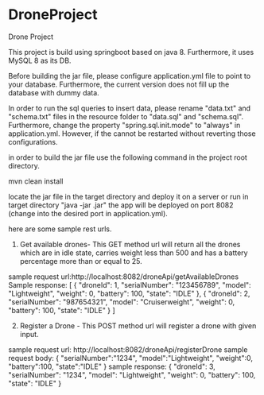 # DroneProject
Drone Project

This project is build using springboot based on java 8. Furthermore, it uses MySQL 8 as its DB.

Before building the jar file, please configure application.yml file to point to your database. 
Furthermore, the current version does not fill up the database with dummy data. 

In order to run the sql queries to insert data, please rename "data.txt" and "schema.txt" files in the resource folder to "data.sql" and "schema.sql". 
Furthermore, change the property "spring.sql.init.mode" to "always" in application.yml. However, if the cannot be restarted without reverting those configurations.

in order to build the jar file use the following command in the project root directory.

mvn clean install

locate the jar file in the target directory and deploy it on a server or run in target directory "java -jar <enter jar name here>.jar"
the app will be deployed on port 8082 (change into the desired port in application.yml).

here are some sample rest urls.
 1) Get available drones- This GET method url will return all the drones which are in idle state, carries weight less than 500 and has a battery percentage more than or equal to 25.
  
  sample request url:http://localhost:8082/droneApi/getAvailableDrones
  Sample response: 
  [
	{
		"droneId": 1,
		"serialNumber": "123456789",
		"model": "Lightweight",
		"weight": 0,
		"battery": 100,
		"state": "IDLE"
	},
	{
		"droneId": 2,
		"serialNumber": "987654321",
		"model": "Cruiserweight",
		"weight": 0,
		"battery": 100,
		"state": "IDLE"
	}
  ]
	
	
  2) Register a Drone - This POST method url will register a drone with given input.
  
  sample request url: http://localhost:8082/droneApi/registerDrone
  sample request body: 
  {
	"serialNumber":"1234",
	"model":"Lightweight",
	"weight":0,
	"battery":100,
	"state":"IDLE"
  }
  sample response: 
  {
	"droneId": 3,
	"serialNumber": "1234",
	"model": "Lightweight",
	"weight": 0,
	"battery": 100,
	"state": "IDLE"
  }
   
  
  

